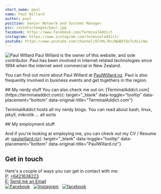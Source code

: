 ```yaml
---
short_name: paul
name: Paul Willard
author: paul
position: Senior Network and Systems Manager
pic: /assets/images/paul.jpg 
facebook: https://www.facebook.com/TerminalAddict
instagram: https://www.instagram.com/terminaladdict/
youtube: https://www.youtube.com/channel/UCYHLJ0csNwBkfQz7uXLLcQw
---
```

<div class="border bg-white rounded p-3">
<img src="{{ site.url }}{{ page.pic }}" class="float-left rounded-circle shadow-lg m-3" alt="Paul WIllard" title="Paul Willard" />
Paul Willard is the owner of this website, and sole contributor. Paul has been involved in internet related technologies since 1994 when the internet went commercial in New Zealand.

You can find out more about Paul Willard at <a target="_blank" href="https://www.paulwillard.nz" data-toggle="tooltip" data-placement="bottom" data-original-title="PaulWillard.nz" >PaulWillard.nz</a>. Paul is also frequently involved in business events and get togethers in the region.

<div class="row" markdown="1">
<div class="col-md-6" markdown="1">
## My nerdy stuff
You can also check me out on:
[TerminalAddict.com](https://terminaladdict.com){: target="_blank" data-toggle="tooltip" data-placement="bottom" data-original-title="TerminalAddict.com"}

TerminalAddict hosts all my nerdy blogs.
You can read about bash, linux, jekyll, mikrotik ... all sorts
</div>
<div class="col-md-6" markdown="1">
## My employment stuff

And if you're looking at employing me, you can check out my CV / Resume at:
[paulwillard.nz](https://www.paulwillard.nz){: target="_blank" data-toggle="tooltip" data-placement="bottom" data-original-title="PaulWillard.nz"}
</div>
</div>


<h2>Get in touch</h2>
Here's a couple of ways you can get in contact with me:<br />
<abbr title="Phone">P:</abbr> <a href="tel:+6421638223" data-toggle="tooltip" data-placement="bottom" data-original-title="Phone me">+6421638223</a><br />
<abbr title="Email">E:</abbr> <a data-mail="paul" href="#" data-toggle="tooltip" data-placement="bottom" data-original-title="Email me">Send me an Email</a><br />
<a href="{{ page.facebook }}" target="_blank" data-toggle="tooltip" data-placement="bottom" data-original-title="Facebook"><img alt="Facebook" src="{{ site.url }}/assets/images/icons/social_coloured/021-facebook.svg" class="svg48" /></a>
&nbsp; <a href="{{ page.instagram }}" target="_blank" data-toggle="tooltip" data-placement="bottom" data-original-title="Instagram"><img alt="Instagram" src="{{ site.url }}/assets/images/icons/social_coloured/025-instagram.svg" class="svg48" /></a>
&nbsp; <a href="{{ page.youtube }}" target="_blank" data-toggle="tooltip" data-placement="bottom" data-original-title="Youtube"><img alt="facebook" src="{{ site.url }}/assets/images/icons/social_coloured/011-youtube.svg" class="svg48" /></a>
</div>
